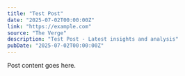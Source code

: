 ```yaml
---
title: "Test Post"
date: "2025-07-02T00:00:00Z"
link: "https://example.com"
source: "The Verge"
description: "Test Post - Latest insights and analysis"
pubDate: "2025-07-02T00:00:00Z"
---
```


Post content goes here.
